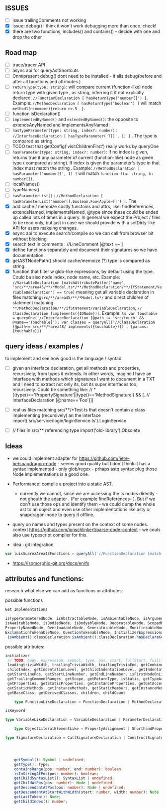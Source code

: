 ## ISSUES

- [ ] issue trailingComments not working
- [x] issue: debug() I think it won't work debugging more than once. check!
- [x] there are two functions, includes() and contains() - decide with one and drop the other

## Road map

- [ ] trace/tracer API
- [ ] async api for queryAstShortcuts
- [ ] Onmipresent debug() dont need to be installed - it alls debug(before and after all functions and attributes.)
- [ ] `returnType(type: string)`: will compare current (function-like) node return type with given type , as
  string, inferring it if not explicitly declared. `//FunctionDeclaration [ hasReturnType('number[]') ]`.
  Example: `//MethodDeclaration [ hasReturnType('boolean') ]` will match `method1(n:number){return n>.5  }`.
- [ ] function isDeclaration()
- [ ] `implementedByNamed()` and `extendedByNamed()`: the opposite to extendsAnyNamed and implementsAnyNamed :
- [ ] `hasTypeParameter(type: string, index?: number)` : `//InterfaceDeclaration [ hasTypeParameter('T[]', 1)
  ]` . The type is compared as string.
- [ ] TODO test that getConfig('visitChildrenFirst') really works by queryOne 
- [ ] `hasParameter(type: string, index?: number)`: If no index is given, returns true if any parameter of
  current (function-like) node as given type ( compared as string). If index is given the parameter's type in
  that index must match the string . Example: `//MethodDeclaration [ hasParameter('number[]', 1) ]` will match
  `function f(a: string, b: number[])`.
- [ ] localNames()
- [ ] typeNames() 
- [ ] `hasParameterList()` : `//MethodDeclaration [ hasParameterList('number[],boolean,Foo<Apple>[]') ]`. The
- [x] add cache / memoize costly functoins and attrs, like: findReferences, extendsNamed, implementsNamed,
  @type since these could be ended up called lots of times in a query. In general we expect the Project /
  files to be read only, but just in case we should provide with a setDirty-like API for users makeing
  changes. 
- [x] async api to execute search/compile so we can call from browser bit without blocking
- [x] search text in comments : //LineComment [@text =~ ]
- [x] define functions separately and document their signatures so we have documentation.
- [x] getASTNodePath() should cache/memoize (?)
  type is compared as string.
- [x] function that filter w glob-like expressions, by default using the type. Could ba also node index, node
  name, etc. Example: `//VariableDeclaration [matchAttributePatter('name',
  'src/**/area45/**/*Model.ts*/**/MethodDeclaration/**/IfStatement/VariableDeclaration') == true]` meaning
  get all variable declaration in files matching`src/**/area45/**/*Model.ts*/` and direct children of
  statement matching `**/MethodDeclaration/**/IfStatement/VariableDeclaration`,   `// ClassDeclaration
  [implements({IDNode})]`. Example: ```ts var touchable = queryOne('//InterfaceDeclaration [@path ~=
  'src/touch' && @name=='Touchable]'); var classes = queryAll('//ClassDeclaration [@path~= src/**/*area48/
  implements({touchable})])', {params: {touchable}})
      ```

## query ideas / examples / 

to implement and see how good is the language / syntax

- [ ] given an interface declaration, get all methods and properties, recursively, from types it extends. In
     other words, imagine I have an interface with methods which signatures I want to document in a TXT and I
     need to extract not only its, but its super interfaces too, recursively.  Could be something like: // *
     [(type()=='PropertySignature'||type()=='MethodSignature') && [..// InterfaceDeclaration [@name=='Foo']]]

- [ ]  real us files matching src/**/*Test.ts that doesn't contain a class implementing (recursively) an the
  interface import('src/service/login/loginService.ts').LoginService
- [ ] // files in src/** referencing type import('old-library').Obsolete


## Ideas

 * we could implement adapter for https://github.com/here-be/snapdragon-node  - seems good quality but I don't
   think it has a syntax implemented - only glob/regex - prhaps astq syntax plug those Node implementations is
   a good one.

 * Performance: compile a project into a static AST. 
   * currently we cannot, since we are accessing the ts nodes directly - not ghouth the adapter . (For example
     findReferences- ). But if we don't use those ops and identify them - we could dump the whole ast to an
     object and even use other implementations like asty or snapdragon-node  to query it offline.

 * query on names and types present on the context of some nodes. context
   https://github.com/jonschlinkert/parse-code-context - we couls also use typescript compiler for this.

 <!-- * docs say "function parameters can be any expression, so I shulld be able to flat / map an expression. problem: // InterfaceDeclaration [@name=='Foo'] -->
 * idea  : git integration

```ts
var luisSuarezArea48Functions = queryAll(`//FunctionDeclaration [match(@path, 'src/**/*area48/**/*.ts')==true && git('lastModifiedBy')=='luisSuarez']`)
```
 * https://isomorphic-git.org/docs/en/fs

## attributes and functions: 

research what else we can add as functions or attributes:

possible functions
```ts
Get Implementations

isTypeParameteredNode, isAbstractableNode, isAmbientableNode, isArgumentedNode, isAsyncableNode,
isAwaitableNode, isBodiedNode, isBodyableNode, DecoratableNode, ScopedNode, staticableNode,
PropertyNamedNode, OverloadableNode, GeneratorableNode, ModifierableNode, JSDocableNode, ReadonlyableNode,
ExclamationTokenableNode, QuestionTokenableNode, InitializerExpressionableNode, PropertyNamedNode
 isAmbient():classDeclaration.isAmbient();classDeclaration.hasDeclareKeyword()
```

possible attributes:
```ts
initializer
 // TODO: body, expression, symbol, type, pos, start, fullStart, fuillText, width, fullWIdth,
 leadingtriviaWidth, trailingTriviaWidth, trailingTriviaEnd, getCombinedModifierFlags, getLastToken,
 childIndex, getIndentationLevel, getChildIndentationLevel, getIndentationText, getChildIndentationText,
 getStartLinePos, getStartLineNumber, getEndLineNumber, isFirstNodeOnLine, getLeadingCommentRanges,
 getTrailingCommentRanges, getScope, getReturnType, isStatic, getTypeArguments, getTypeParameters,
 getProperties, getStaticProperties, getInstanceProperties, getGetAccessors, getSetAccessors, getMethods,
 getStaticMethods, getInstanceMethods, getStaticMembers, getInstanceMembers, getMembers, getBaseTypes,.
 getBaseClass, getDerivedClasses, children, childCount

    type FunctionLikeDeclaration = FunctionDeclaration | MethodDeclaration | GetAccessorDeclaration | SetAccessorDeclaration | ConstructorDeclaration | FunctionExpression | ArrowFunction;

isKeyword

type VariableLikeDeclaration = VariableDeclaration | ParameterDeclaration | BindingElement | PropertyDeclaration | PropertyAssignment | PropertySignature | JsxAttribute | ShorthandPropertyAssignment | EnumMember | JSDocPropertyTag | JSDocParameterTag;

    type ObjectLiteralElementLike = PropertyAssignment | ShorthandPropertyAssignment | SpreadAssignment | MethodDeclaration | AccessorDeclaration;

type SignatureDeclaration = CallSignatureDeclaration | ConstructSignatureDeclaration | MethodSignature | IndexSignatureDeclaration | FunctionTypeNode | ConstructorTypeNode | JSDocFunctionType | FunctionDeclaration | MethodDeclaration | ConstructorDeclaration | AccessorDeclaration | FunctionExpression | ArrowFunction;




    getSymbol(): Symbol | undefined;
    getType(): Type;
    containsRange(pos: number, end: number): boolean;
    isInStringAtPos(pos: number): boolean;
    getChildSyntaxList(): SyntaxList | undefined;
    getChildAtPos(pos: number): Node | undefined;
    getDescendantAtPos(pos: number): Node | undefined;
    getDescendantAtStartWithWidth(start: number, width: number): Node | undefined;
    getLastToken(): Node;
    getChildIndex(): number;
```


<!-- // ClassDeclaration [ 
  ./Identifier [

    includes(debug(kindName(parent(parent(findReferences())))), 'HeritageClause')
    
  ]
] -->
<!-- 
// * [ 
  /HeritageClause/ExpressionWithTypeArguments/Identifier [@text=='I2' ||   
    includes(debug(text(../*/../*)), name(..//InterfaceDeclaration))
    
  ]
] -->
